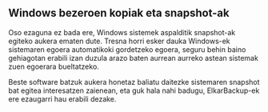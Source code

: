 ## Windows bezeroen kopiak eta snapshot-ak

Oso ezaguna ez bada ere, Windows sistemek aspalditik snapshot-ak egiteko aukera ematen dute. Tresna horri esker dauka Windows-ek sistemaren egoera automatikoki gordetzeko egoera, seguru behin baino gehiagotan erabili izan duzula arazo baten aurrean aurreko astean sistemak zuen egoerara bueltatzeko.

Beste software batzuk aukera honetaz baliatu daitezke sistemaren snapshot bat egitea interesatzen zaienean, eta guk hala nahi badugu, ElkarBackup-ek ere ezaugarri hau erabili dezake.
